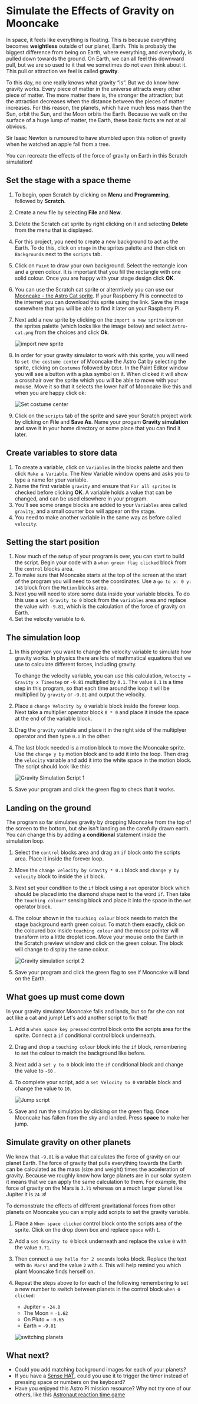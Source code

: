 # Simulate the Effects of Gravity on Mooncake 

In space, it feels like everything is floating. This is because everything becomes **weightless** outside of our planet, Earth. This is probably the biggest difference from being on Earth, where everything, and everybody, is pulled down towards the ground. On Earth, we can all feel this downward pull, but we are so used to it that we sometimes do not even think about it. This pull or attraction we feel is called **gravity**.

To this day, no one really knows what gravity “is”. But we do know how gravity works. Every piece of matter in the universe attracts every other piece of matter. The more matter there is, the stronger the attraction; but the attraction decreases when the distance between the pieces of matter increases. For this reason, the planets, which have much less mass than the Sun, orbit the Sun, and the Moon orbits the Earth. Because we walk on the surface of a huge lump of matter, the Earth, these basic facts are not at all obvious. 
	
Sir Isaac Newton is rumoured to have stumbled upon this notion of gravity when he watched an apple fall from a tree. 

You can recreate the effects of the force of gravity on Earth in this Scratch simulation!

## Set the stage with a space theme

1. To begin, open Scratch by clicking on **Menu** and **Programming**, followed by **Scratch**.
1. Create a new file by selecting **File** and **New**.
1. Delete the Scratch cat sprite by right clicking on it and selecting **Delete** from the menu that is displayed.
1. For this project, you need to create a new background to act as the Earth. To do this, click on `stage` in the sprites palette and then click on `Backgrounds` next to the `scripts` tab.
1. Click on `Paint` to draw your own background. Select the rectangle icon and a green colour. It is important that you fill the rectangle with one solid colour. Once you are happy with your stage design click **OK**. 	
1. You can use the Scratch cat sprite or alterntively you can use our [Mooncake - the Astro Cat sprite](files/Astro-cat.png). If your Raspberry Pi is connected to the internet you can download this sprite using the link. Save the image somewhere that you will be able to find it later on your Raspberry Pi.
1. Next add a new sprite by clicking on the `import a new sprite` icon on the sprites palette (which looks like the image below) and select `Astro-cat.png` from the choices and click **Ok**.

	![import new sprite](images/import-sprite-icon.png)

1. In order for your gravity simulator to work with this sprite, you will need to `set the costume center` of Mooncake the Astro Cat by selecting the sprite, clicking on `Costumes` followed by `Edit`. In the Paint Editor window you will see a button with a plus symbol on it. When clicked it will show a crosshair over the sprite which you will be able to move with your mouse. Move it so that it selects the lower half of Mooncake like this and when you are happy click ok:

	![Set costume center](images/set-costume-center.png)
	  	
1. Click on the `scripts` tab of the sprite and save your Scratch project work by clicking on **File** and **Save As**. Name your progam **Gravity simulation** and save it in your home directory or some place that you can find it later.

## Create variables to store data

1. To create a variable, click on `Variables` in the blocks palette and then click `Make a Variable`. The New Variable window opens and asks you to type a name for your variable.
1. Name the first variable `gravity` and ensure that `For all sprites` is checked before clicking **OK**.
	A variable holds a value that can be changed, and can be used elsewhere in your program. 
1. You’ll see some orange blocks are added to your `Variables` area called `gravity`, and a small counter box will appear on the stage.
1. You need to make another variable in the same way as before called `velocity`.

## Setting the start position 

1. Now much of the setup of your program is over, you can start to build the script. Begin your code with a `when green flag clicked` block from the `control` blocks area. 
1. To make sure that Mooncake starts at the top of the screen at the start of the program you will need to set the coordinates. Use a `go to x: 0 y: 148` block from the `Motion` blocks area. 
1. Next you will need to store some data inside your variable blocks. To do this use a `set Gravity to 0` block from the `variables` area and replace the value with `-9.81`, which is the calculation of the force of gravity on Earth. 
1. Set the velocity variable to `0`.

## The simulation loop

1. In this program you want to change the velocity variable to simulate how gravity works. In physics there are lots of mathmatical equations that we use to calculate different forces, including gravity. 

	To change the velocity variable, you can use this calculation, `Velocity = Gravity x Timestep` or `-9.81` multiplied by `0.1`. The value `0.1` is a time step in this program, so that each time around the loop it will be multiplied by `gravity` or `-9.81` and output the velocity. 
	
1. Place a `change Velocity by 0` variable block inside the forever loop. Next take a multiplier operator block `0 * 0` and place it inside the space at the end of the variable block. 
	
1. Drag the `gravity` variable and place it in the right side of the multiplyer operator and then type `0.1` in the other. 	
1. The last block needed is a motion block to move the Mooncake sprite. Use the `change y by` motion block and to add it into the loop. Then drag the `velocity` variable and add it into the white space in the motion block. The script should look like this:

	![Gravity Simulation Script 1](images/script1.png)

1. Save your program and click the green flag to check that it works. 

## Landing on the ground

The program so far simulates gravity by dropping Mooncake from the top of the screen to the bottom, but she isn't landing on the carefully drawn earth. You can change this by adding a **conditional** statement inside the simulation loop. 

1. Select the `control` blocks area and drag an `if` block onto the scripts area. Place it inside the forever loop.

1. Move the `change velocity by Gravity * 0.1` block and `change y by velocity` block to inside the `if` block.

1. Next set your condition to the `if` block using a `not` operator block which should be placed into the diamond shape next to the word `if`. Then take the `touching colour?` sensing block and place it into the space in the `not` operator block. 

1. The colour shown in the `touching colour` block needs to match the stage background earth green colour. To match them exactly, click on the coloured box inside `touching colour` and the mouse pointer will transform into a little droplet icon. Move your mouse onto the Earth in the Scratch preview window and click on the green colour. The block will change to display the same colour.

	![Gravity simulation script 2](images/script2.png)

1. Save your program and click the green flag to see if Mooncake will land on the Earth. 
	
## What goes up must come down

In your gravity simulator Mooncake falls and lands, but so far she can not act like a cat and jump! Let's add another script to fix that!

1. Add a `when space key pressed` control block onto the scripts area for the sprite. Connect a `if` conditional control block underneath.

1. Drag and drop a `touching colour` block into the `if` block, remembering to set the colour to match the background like before.

1. Next add a `set y to 0` block into the `if` conditional block and change the value to `-60` .

1. To complete your script, add a `set Velocity to 0` variable block and change the value to `10`.

	![Jump script](images/jump.png)

1. Save and run the simulation by clicking on the green flag. Once Mooncake has fallen from the sky and landed. Press **space** to make her jump.

## Simulate gravity on other planets

We know that `-9.81` is a value that calculates the force of gravity on our planet Earth. The force of gravity that pulls everything towards the Earth can be calculated as the mass (size and weight) times the acceleration of gravity. Because we roughly know how large planets are in our solar system it means that we can apply the same calculation to them. For example, the force of gravity on the Mars is `3.71` whereas on a much larger planet like Jupiter it is `24.8`! 

To demonstrate the effects of different gravitational forces from other planets on Mooncake you can simply add scripts to set the gravity variable. 

1. Place a `When space clicked` control block onto the scripts area of the sprite. Click on the drop down box and replace `space` with `1`.

1. Add a `set Gravity to 0` block underneath and replace the value `0` with the value `3.71`.

1. Then connect a `say hello for 2 seconds` looks block. Replace the text with `On Mars!` and the value `2` with `4`. This will help remind you which plant Mooncake finds herself on.

1. Repeat the steps above to for each of the following remembering to set a new number to switch between planets in the control block `when 0 clicked`:

	- Jupiter = `-24.8`
	- The Moon = `-1.62`
	- On Pluto = `-0.65`
	- Earth = `-9.81`

	![switching planets](images/planets-scripts.png)

## What next?

- Could you add matching background images for each of your planets?
- If you have a [Sense HAT](https://www.raspberrypi.org/products/sense-hat/), could you use it to trigger the timer instead of pressing space or numbers on the keyboard?
- Have you enjoyed this Astro Pi mission resource? Why not try one of our others, like this [Astronaut reaction time game](https://www.raspberrypi.org/learning/astronaut-reaction-times/)

